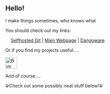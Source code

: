 ## Hello!
I make things sometimes, who knows what

You should check out my links:

<img src="https://g2games.dev/git/assets/img/logo.svg" height=13> [Selfhosted Git](https://g2games.dev/git/) | [Main Webpage](https://g2games.dev) | [Dangoware](https://github.com/Dangoware)

Or if you find my projects useful....

<a href='https://ko-fi.com/S6S5X3LJR' target='_blank'>
  <img height='36' style='border:0px;height:36px;' src='https://github.com/user-attachments/assets/98f06e04-616d-4838-8c08-cabfeecf0421' border='0' alt='Buy Me a Coffee at ko-fi.com' />
</a>

And of course....

⟱Check out some possibly neat stuff below!⟱
